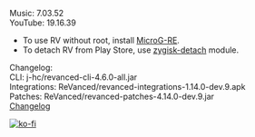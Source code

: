 Music: 7.03.52  
YouTube: 19.16.39  
- To use RV without root, install [MicroG-RE](https://github.com/WSTxda/MicroG-RE/releases/latest).  
- To detach RV from Play Store, use [zygisk-detach](https://github.com/j-hc/zygisk-detach) module.  

Changelog:  
CLI: j-hc/revanced-cli-4.6.0-all.jar  
Integrations: ReVanced/revanced-integrations-1.14.0-dev.9.apk  
Patches: ReVanced/revanced-patches-4.14.0-dev.9.jar  
[Changelog](https://github.com/ReVanced/revanced-patches/releases/tag/vdev.9)  
  
[![ko-fi](https://ko-fi.com/img/githubbutton_sm.svg)](https://ko-fi.com/W7W8VRK0S)  
